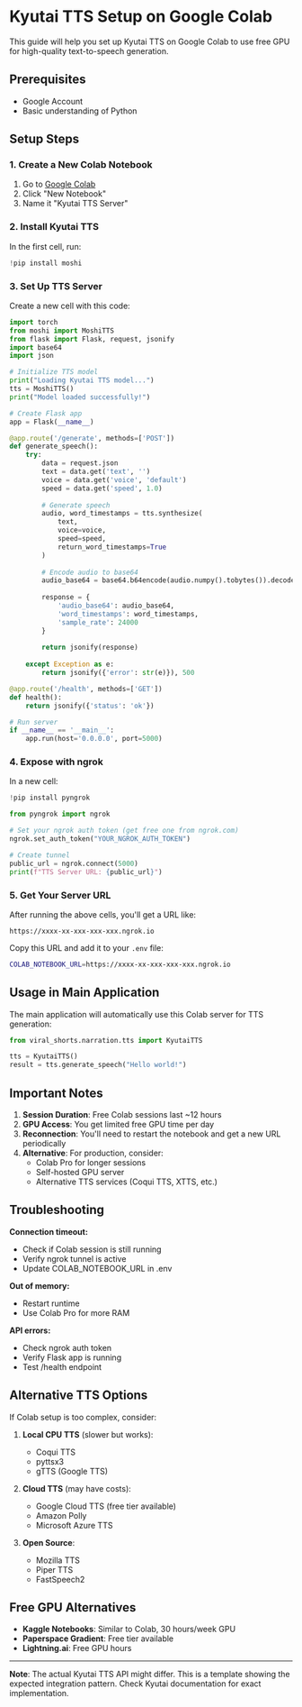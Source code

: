 # Kyutai TTS Setup on Google Colab

This guide will help you set up Kyutai TTS on Google Colab to use free GPU for high-quality text-to-speech generation.

## Prerequisites

- Google Account
- Basic understanding of Python

## Setup Steps

### 1. Create a New Colab Notebook

1. Go to [Google Colab](https://colab.research.google.com/)
2. Click "New Notebook"
3. Name it "Kyutai TTS Server"

### 2. Install Kyutai TTS

In the first cell, run:

```python
!pip install moshi
```

### 3. Set Up TTS Server

Create a new cell with this code:

```python
import torch
from moshi import MoshiTTS
from flask import Flask, request, jsonify
import base64
import json

# Initialize TTS model
print("Loading Kyutai TTS model...")
tts = MoshiTTS()
print("Model loaded successfully!")

# Create Flask app
app = Flask(__name__)

@app.route('/generate', methods=['POST'])
def generate_speech():
    try:
        data = request.json
        text = data.get('text', '')
        voice = data.get('voice', 'default')
        speed = data.get('speed', 1.0)
        
        # Generate speech
        audio, word_timestamps = tts.synthesize(
            text,
            voice=voice,
            speed=speed,
            return_word_timestamps=True
        )
        
        # Encode audio to base64
        audio_base64 = base64.b64encode(audio.numpy().tobytes()).decode('utf-8')
        
        response = {
            'audio_base64': audio_base64,
            'word_timestamps': word_timestamps,
            'sample_rate': 24000
        }
        
        return jsonify(response)
        
    except Exception as e:
        return jsonify({'error': str(e)}), 500

@app.route('/health', methods=['GET'])
def health():
    return jsonify({'status': 'ok'})

# Run server
if __name__ == '__main__':
    app.run(host='0.0.0.0', port=5000)
```

### 4. Expose with ngrok

In a new cell:

```python
!pip install pyngrok

from pyngrok import ngrok

# Set your ngrok auth token (get free one from ngrok.com)
ngrok.set_auth_token("YOUR_NGROK_AUTH_TOKEN")

# Create tunnel
public_url = ngrok.connect(5000)
print(f"TTS Server URL: {public_url}")
```

### 5. Get Your Server URL

After running the above cells, you'll get a URL like:
```
https://xxxx-xx-xxx-xxx-xxx.ngrok.io
```

Copy this URL and add it to your `.env` file:
```bash
COLAB_NOTEBOOK_URL=https://xxxx-xx-xxx-xxx-xxx.ngrok.io
```

## Usage in Main Application

The main application will automatically use this Colab server for TTS generation:

```python
from viral_shorts.narration.tts import KyutaiTTS

tts = KyutaiTTS()
result = tts.generate_speech("Hello world!")
```

## Important Notes

1. **Session Duration**: Free Colab sessions last ~12 hours
2. **GPU Access**: You get limited free GPU time per day
3. **Reconnection**: You'll need to restart the notebook and get a new URL periodically
4. **Alternative**: For production, consider:
   - Colab Pro for longer sessions
   - Self-hosted GPU server
   - Alternative TTS services (Coqui TTS, XTTS, etc.)

## Troubleshooting

**Connection timeout:**
- Check if Colab session is still running
- Verify ngrok tunnel is active
- Update COLAB_NOTEBOOK_URL in .env

**Out of memory:**
- Restart runtime
- Use Colab Pro for more RAM

**API errors:**
- Check ngrok auth token
- Verify Flask app is running
- Test /health endpoint

## Alternative TTS Options

If Colab setup is too complex, consider:

1. **Local CPU TTS** (slower but works):
   - Coqui TTS
   - pyttsx3
   - gTTS (Google TTS)

2. **Cloud TTS** (may have costs):
   - Google Cloud TTS (free tier available)
   - Amazon Polly
   - Microsoft Azure TTS

3. **Open Source**:
   - Mozilla TTS
   - Piper TTS
   - FastSpeech2

## Free GPU Alternatives

- **Kaggle Notebooks**: Similar to Colab, 30 hours/week GPU
- **Paperspace Gradient**: Free tier available
- **Lightning.ai**: Free GPU hours

---

**Note**: The actual Kyutai TTS API might differ. This is a template showing the expected integration pattern. Check Kyutai documentation for exact implementation.
